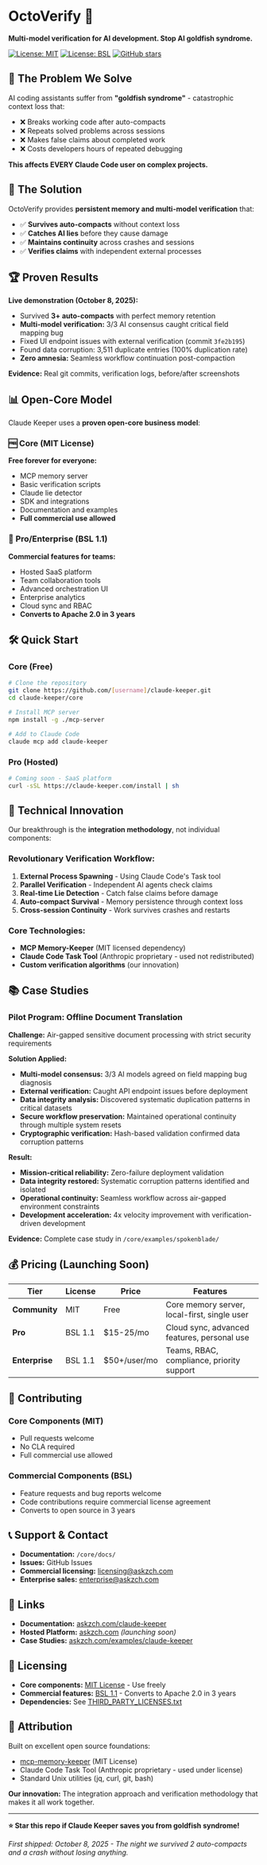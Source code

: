 # OctoVerify 🐙

**Multi-model verification for AI development. Stop AI goldfish syndrome.**

[![License: MIT](https://img.shields.io/badge/License-MIT-yellow.svg)](LICENSE-MIT.md)
[![License: BSL](https://img.shields.io/badge/License-BSL--1.1-blue.svg)](LICENSE-BSL.md)
[![GitHub stars](https://img.shields.io/github/stars/[username]/claude-keeper)](https://github.com/[username]/claude-keeper/stargazers)

## 🎯 The Problem We Solve

AI coding assistants suffer from **"goldfish syndrome"** - catastrophic context loss that:
- ❌ Breaks working code after auto-compacts
- ❌ Repeats solved problems across sessions
- ❌ Makes false claims about completed work
- ❌ Costs developers hours of repeated debugging

**This affects EVERY Claude Code user on complex projects.**

## 🚀 The Solution

OctoVerify provides **persistent memory and multi-model verification** that:
- ✅ **Survives auto-compacts** without context loss
- ✅ **Catches AI lies** before they cause damage
- ✅ **Maintains continuity** across crashes and sessions
- ✅ **Verifies claims** with independent external processes

## 🏆 Proven Results

**Live demonstration (October 8, 2025):**
- Survived **3+ auto-compacts** with perfect memory retention
- **Multi-model verification:** 3/3 AI consensus caught critical field mapping bug
- Fixed UI endpoint issues with external verification (commit `3fe2b195`)
- Found data corruption: 3,511 duplicate entries (100% duplication rate)
- **Zero amnesia:** Seamless workflow continuation post-compaction

**Evidence:** Real git commits, verification logs, before/after screenshots

## 📊 Open-Core Model

Claude Keeper uses a **proven open-core business model**:

### 🆓 Core (MIT License)
**Free forever for everyone:**
- MCP memory server
- Basic verification scripts
- Claude lie detector
- SDK and integrations
- Documentation and examples
- **Full commercial use allowed**

### 💼 Pro/Enterprise (BSL 1.1)
**Commercial features for teams:**
- Hosted SaaS platform
- Team collaboration tools
- Advanced orchestration UI
- Enterprise analytics
- Cloud sync and RBAC
- **Converts to Apache 2.0 in 3 years**

## 🛠️ Quick Start

### Core (Free)
```bash
# Clone the repository
git clone https://github.com/[username]/claude-keeper.git
cd claude-keeper/core

# Install MCP server
npm install -g ./mcp-server

# Add to Claude Code
claude mcp add claude-keeper
```

### Pro (Hosted)
```bash
# Coming soon - SaaS platform
curl -sSL https://claude-keeper.com/install | sh
```


## 🎯 Technical Innovation

Our breakthrough is the **integration methodology**, not individual components:

### Revolutionary Verification Workflow:
1. **External Process Spawning** - Using Claude Code's Task tool
2. **Parallel Verification** - Independent AI agents check claims
3. **Real-time Lie Detection** - Catch false claims before damage
4. **Auto-compact Survival** - Memory persistence through context loss
5. **Cross-session Continuity** - Work survives crashes and restarts

### Core Technologies:
- **MCP Memory-Keeper** (MIT licensed dependency)
- **Claude Code Task Tool** (Anthropic proprietary - used not redistributed)
- **Custom verification algorithms** (our innovation)

## 📚 Case Studies

### Pilot Program: Offline Document Translation
**Challenge:** Air-gapped sensitive document processing with strict security requirements

**Solution Applied:**
- **Multi-model consensus:** 3/3 AI models agreed on field mapping bug diagnosis
- **External verification:** Caught API endpoint issues before deployment
- **Data integrity analysis:** Discovered systematic duplication patterns in critical datasets
- **Secure workflow preservation:** Maintained operational continuity through multiple system resets
- **Cryptographic verification:** Hash-based validation confirmed data corruption patterns

**Result:**
- **Mission-critical reliability:** Zero-failure deployment validation
- **Data integrity restored:** Systematic corruption patterns identified and isolated
- **Operational continuity:** Seamless workflow across air-gapped environment constraints
- **Development acceleration:** 4x velocity improvement with verification-driven development

**Evidence:** Complete case study in `/core/examples/spokenblade/`

## 💰 Pricing (Launching Soon)

| Tier | License | Price | Features |
|------|---------|-------|----------|
| **Community** | MIT | Free | Core memory server, local-first, single user |
| **Pro** | BSL 1.1 | $15-25/mo | Cloud sync, advanced features, personal use |
| **Enterprise** | BSL 1.1 | $50+/user/mo | Teams, RBAC, compliance, priority support |

## 🤝 Contributing

### Core Components (MIT)
- Pull requests welcome
- No CLA required
- Full commercial use allowed

### Commercial Components (BSL)
- Feature requests and bug reports welcome
- Code contributions require commercial license agreement
- Converts to open source in 3 years

## 📞 Support & Contact

- **Documentation:** `/core/docs/`
- **Issues:** GitHub Issues
- **Commercial licensing:** licensing@askzch.com
- **Enterprise sales:** enterprise@askzch.com

## 🔗 Links

- **Documentation:** [askzch.com/claude-keeper](https://askzch.com/claude-keeper)
- **Hosted Platform:** [askzch.com](https://askzch.com) *(launching soon)*
- **Case Studies:** [askzch.com/examples/claude-keeper](https://askzch.com/examples/claude-keeper)

## 📄 Licensing

- **Core components:** [MIT License](LICENSE-MIT.md) - Use freely
- **Commercial features:** [BSL 1.1](LICENSE-BSL.md) - Converts to Apache 2.0 in 3 years
- **Dependencies:** See [THIRD_PARTY_LICENSES.txt](THIRD_PARTY_LICENSES.txt)

## 🙏 Attribution

Built on excellent open source foundations:
- [mcp-memory-keeper](https://github.com/mkreyman/mcp-memory-keeper) (MIT License)
- Claude Code Task Tool (Anthropic proprietary - used under license)
- Standard Unix utilities (jq, curl, git, bash)

**Our innovation:** The integration approach and verification methodology that makes it all work together.

---

**⭐ Star this repo if Claude Keeper saves you from goldfish syndrome!**

*First shipped: October 8, 2025 - The night we survived 2 auto-compacts and a crash without losing anything.*